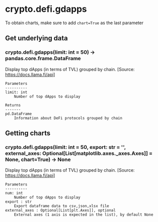 # crypto.defi.gdapps

To obtain charts, make sure to add `chart=True` as the last parameter

## Get underlying data 
### crypto.defi.gdapps(limit: int = 50) -> pandas.core.frame.DataFrame

Display top dApps (in terms of TVL) grouped by chain.
    [Source: https://docs.llama.fi/api]

    Parameters
    ----------
    limit: int
        Number of top dApps to display

    Returns
    -------
    pd.DataFrame
        Information about DeFi protocols grouped by chain

## Getting charts 
### crypto.defi.gdapps(limit: int = 50, export: str = '', external_axes: Optional[List[matplotlib.axes._axes.Axes]] = None, chart=True) -> None

Display top dApps (in terms of TVL) grouped by chain.
    [Source: https://docs.llama.fi/api]

    Parameters
    ----------
    num: int
        Number of top dApps to display
    export : str
        Export dataframe data to csv,json,xlsx file
    external_axes : Optional[List[plt.Axes]], optional
        External axes (1 axis is expected in the list), by default None
